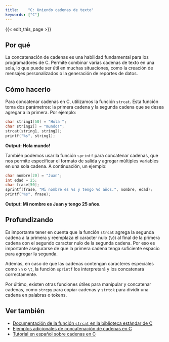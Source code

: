 ```yaml
---
title:    "C: Uniendo cadenas de texto"
keywords: ["C"]
---
```


{{< edit_this_page >}}

## Por qué

La concatenación de cadenas es una habilidad fundamental para los programadores de C. Permite combinar varias cadenas de texto en una sola, lo que puede ser útil en muchas situaciones, como la creación de mensajes personalizados o la generación de reportes de datos.

## Cómo hacerlo

Para concatenar cadenas en C, utilizamos la función `strcat`. Esta función toma dos parámetros: la primera cadena y la segunda cadena que se desea agregar a la primera. Por ejemplo:

```C
char string1[50] = "Hola ";
char string2[] = "mundo!";
strcat(string1, string2);
printf("%s", string1);
```
**Output: Hola mundo!**

También podemos usar la función `sprintf` para concatenar cadenas, que nos permite especificar el formato de salida y agregar múltiples variables en una sola cadena. A continuación, un ejemplo:

```C
char nombre[20] = "Juan";
int edad = 25;
char frase[50];
sprintf(frase, "Mi nombre es %s y tengo %d años.", nombre, edad);
printf("%s", frase);
```
**Output: Mi nombre es Juan y tengo 25 años.**

## Profundizando

Es importante tener en cuenta que la función `strcat` agrega la segunda cadena a la primera y reemplaza el caracter nulo (`\0`) al final de la primera cadena con el segundo caracter nulo de la segunda cadena. Por eso es importante asegurarse de que la primera cadena tenga suficiente espacio para agregar la segunda.

Además, en caso de que las cadenas contengan caracteres especiales como `\n` o `\t`, la función `sprintf` los interpretará y los concatenará correctamente.

Por último, existen otras funciones útiles para manipular y concatenar cadenas, como `strcpy` para copiar cadenas y `strtok` para dividir una cadena en palabras o tokens.

## Ver también

- [Documentación de la función `strcat` en la biblioteca estándar de C](https://www.codingame.com/playgrounds/14213/how-to-concatenate-strings-in-c/strcat)
- [Ejemplos adicionales de concatenación de cadenas en C](https://www.codeforwin.org/2015/05/concatenate-two-strings-c-programming.html)
- [Tutorial en español sobre cadenas en C](https://prognotes.net/2015/05/c-tutorial-cadenas-de-caracteres/)